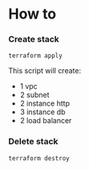 # How to


### Create stack

```
terraform apply
```

This script will create:
-   1 vpc
-   2 subnet
-   2 instance http
-   3 instance db
-   2 load balancer

### Delete stack

```
terraform destroy
```
